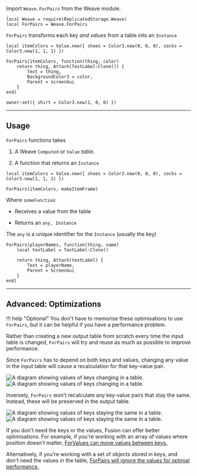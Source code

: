 Import `Weave.ForPairs` from the Weave module.

```luau linenums="1"
local Weave = require(ReplicatedStorage.Weave)
local ForPairs = Weave.ForPairs
```

`ForPairs` transforms each key _and values_ from a table into an `Instance`

```luau
local itemColors = Value.new({ shoes = Color3.new(0, 0, 0), socks = Color3.new(1, 1, 1) })

ForPairs(itemColors, function(thing, color)
	return thing, Attach(TextLabel:Clone()) {
		Text = thing,
		BackgroundColor3 = color,
		Parent = screenGui
	}
end)

owner:set({ shirt = Color3.new(1, 0, 0) })
```

---

## Usage

`ForPairs` functions takes

1. A Weave `Computed` or `Value` _table_.

2. A function that returns an `Instance`

```luau
local itemColors = Value.new({ shoes = Color3.new(0, 0, 0), socks = Color3.new(1, 1, 1) })

ForPairs(itemColors, makeItemFrame)
```

Where `someFunction`:

- Receives a value from the table

- Returns an `any, Instance`

The `any` is a unique identifier for the `Instance` (usually the key)

```luau
ForPairs(playerNames, function(thing, name)
    local textLabel = TextLabel:Clone()

    return thing, Attach(textLabel) {
        Text = playerName,
        Parent = ScreenGui
    }
end)
```

---

## Advanced: Optimizations

!!! help "Optional"
You don't have to memorise these optimisations to use `ForPairs`, but it
can be helpful if you have a performance problem.

Rather than creating a new output table from scratch every time the input table
is changed, `ForPairs` will try and reuse as much as possible to improve
performance.

Since `ForPairs` has to depend on both keys and values, changing any value in
the input table will cause a recalculation for that key-value pair.

![A diagram showing values of keys changing in a table.](Optimisation-KeyValueChange-Dark.svg#only-dark)
![A diagram showing values of keys changing in a table.](Optimisation-KeyValueChange-Light.svg#only-light)

Inversely, `ForPairs` won't recalculate any key-value pairs that stay the same.
Instead, these will be preserved in the output table.

![A diagram showing values of keys staying the same in a table.](Optimisation-KeyValuePreserve-Dark.svg#only-dark)
![A diagram showing values of keys staying the same in a table.](Optimisation-KeyValuePreserve-Light.svg#only-light)

If you don't need the keys or the values, Fusion can offer better optimisations.
For example, if you're working with an array of values where position doesn't
matter, [ForValues can move values between keys.](./forvalues.md#optimisations)

Alternatively, if you're working with a set of objects stored in keys, and don't
need the values in the table,
[ForPairs will ignore the values for optimal performance.](./ForPairs.md#optimisations)

